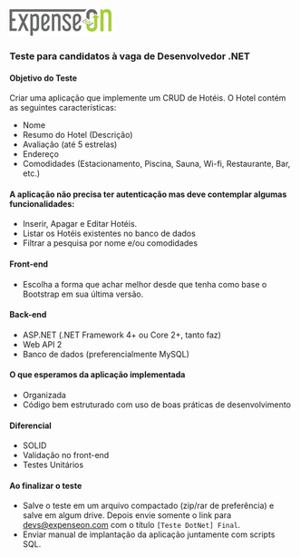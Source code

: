 ![ExpenseOn](expenseon-logo.png)
### Teste para candidatos à vaga de Desenvolvedor .NET

#### Objetivo do Teste

Criar uma aplicação que implemente um CRUD de Hotéis.
O Hotel contém as seguintes características:

- Nome
- Resumo do Hotel (Descrição)
- Avaliação (até 5 estrelas)
- Endereço
- Comodidades (Estacionamento, Piscina, Sauna, Wi-fi, Restaurante, Bar, etc.)

#### A aplicação não precisa ter autenticação mas deve contemplar algumas funcionalidades:

- Inserir, Apagar e Editar Hotéis.
- Listar os Hotéis existentes no banco de dados
- Filtrar a pesquisa por nome e/ou comodidades

#### Front-end

- Escolha a forma que achar melhor desde que tenha como base o Bootstrap em sua última versão.

#### Back-end

- ASP.NET (.NET Framework 4+ ou Core 2+, tanto faz)
- Web API 2
- Banco de dados (preferencialmente MySQL)

#### O que esperamos da aplicação implementada

- Organizada
- Código bem estruturado com uso de boas práticas de desenvolvimento

#### Diferencial

- SOLID
- Validação no front-end
- Testes Unitários

#### Ao finalizar o teste

- Salve o teste em um arquivo compactado (zip/rar de preferência) e salve em algum drive. Depois envie somente o link para devs@expenseon.com com o título 
`[Teste DotNet] Final`.
- Enviar manual de implantação da aplicação juntamente com scripts SQL.

